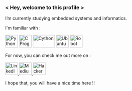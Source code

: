 ### < Hey, welcome to this profile > 
I’m currently studying embedded systems and informatics.

I'm familiar with :

<a href="https://en.wikipedia.org/wiki/Python_(programming_language)">
     <img src="https://img.icons8.com/dusk/64/000000/python.png"
     alt="Python"
     height="40"
     width="40"/></a>
<a href="https://en.wikipedia.org/wiki/C_(programming_language)">
     <img src="https://user-images.githubusercontent.com/14985440/224587459-d51b0bfe-dedb-4dfe-98dd-0c3180d79689.png"
     alt="C Programming"
     height="40"
     width="40"/></a>
<a href= "https://en.wikipedia.org/wiki/Cython">
     <img src="https://user-images.githubusercontent.com/14985440/224587223-2a58a48d-5507-477e-9239-a58c4ef27c39.png"
     alt="Cython"
     height="40"
     width="70"/></a>
<a href="https://en.wikipedia.org/wiki/Ubuntu">
     <img src="https://img.icons8.com/color/48/000000/ubuntu.png"
     alt="Ubuntu"
     height="40"
     width="40"/></a>
<a href= "https://en.wikipedia.org/wiki/Robotics">
<img src="https://img.icons8.com/color/48/000000/robot.png"
alt="Robot"
height="40"
width="40"/></a>
     

For now, you can check me out more on :
     
<a href="https://www.linkedin.com/in/vishal-sivakumar-245a8b7a/">
  <img src="https://img.icons8.com/color/48/000000/linkedin-circled.png"
       alt="LinkedIn"
       height="40"
       width="40"/>
</a><a href="https://medium.com/@gigageeks10.9">
  <img src="https://img.icons8.com/color/48/000000/medium-monogram.png"
       alt="Medium"
       height="40"
       width="40"/>
</a>
<a href="https://www.hackerrank.com/WiresharkIO">
     <img src="https://img.icons8.com/windows/32/000000/hackerrank.png" 
          alt="HackerRank" 
          width="40" 
          height="40"/>
</a>




I hope that, you will have a nice time here !!

<!--
**WiresharkIO/WiresharkIO** is a ✨ _special_ ✨ repository because its `README.md` (this file) appears on your GitHub profile.

Here are some ideas to get you started:

- 🔭 I’m currently working on ...
- 🌱 I’m currently learning ...
- 👯 I’m looking to collaborate on ...
- 🤔 I’m looking for help with ...
- 💬 Ask me about ...
- 📫 How to reach me: ...
- 😄 Pronouns: ...
- ⚡ Fun fact: ...
-->
